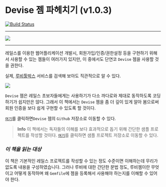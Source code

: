 # Devise 젬 파헤치기 (v1.0.3)

[![Build Status](https://www.gitbook.io/button/status/book/luciuschoi/exploring_devise)](https://www.gitbook.io/book/luciuschoi/exploring_devise/activity)

---

![](https://camo.githubusercontent.com/b1c21cc10f2f94857dea5135fe55f2e4d451e028/68747470733a2f2f7261772e6769746875622e636f6d2f706c617461666f726d617465632f6465766973652f6d61737465722f6465766973652e706e67)

---


레일스를 이용한 웹어플리케이션 개발시, 회원가입/인증/권한설정 등을 구현하기 위해서 사용할 수 있는 젬들이 여러가지 있지만, 이 중에서도 단연코 `Devise` 젬을 사용할 것을 권한다.

실제, [루비툴박스](https://www.ruby-toolbox.com/categories/rails_authentication) 서비스를 검색해 보아도 직관적으로 알 수 있다.

![](http://i1373.photobucket.com/albums/ag392/rorlab/Photobucket%20Desktop%20-%20RORLAB/exploring_devise/2014-05-25_21-49-56_zps4843eb84.png)

`Devise` 젬은 레일스 초보자들에게는 사용하기가 다소 까다로와 제대로 동작하도록 코딩하기가 쉽지만은 않다. 그래서 이 책에서는 `Devise` 젬을 좀 더 깊이 있게 알아 봄으로써 회원 인증을 보다 쉽게 구현할 수 있도록 할 것이다.

[`여기`](https://github.com/plataformatec/devise)를 클릭하면`Devise` 젬의 `Github` 저장소로 이동할 수 있다.

> **Info** 이 책에서는 독자들의 이해를 보다 효과적으로 돕기 위해  간단한 샘플 프로젝트를 작성할 것이다. [`여기`](https://github.com/luciuschoi/sample_project_for_devise)를 클릭하면 샘플 프로젝트 저장소로 이동할 수 있다.

### *이 책을 읽는 대상*

이 책은 기본적인 레일스 프로젝트를 작성할 수 있는 정도 수준이면 이해하는데 무리가 없도록 내용을 구성하였습니다. 그러나 루비에 대한 간단한 문법 정도, 루비젬이란 무엇이고 어떻게 동작하며 왜 `Gemfile`에 젬을 등록해서 사용해야 하는지를 이해할 수 있어야 한다.



